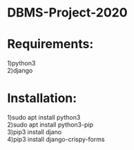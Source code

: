 # DBMS-Project-2020
# Requirements:
1)python3\
2)django

# Installation:
1)sudo apt install python3\
2)sudo apt install python3-pip\
3)pip3 install djano\
4)pip3 install django-crispy-forms

